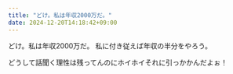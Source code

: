 ```yaml
---
title: "どけ。私は年収2000万だ。"
date: 2024-12-20T14:18:42+09:00
---
```

どけ。私は年収2000万だ。
私に付き従えば年収の半分をやろう。

どうして話聞く理性は残ってんのにホイホイそれに引っかかんだよぉ！

